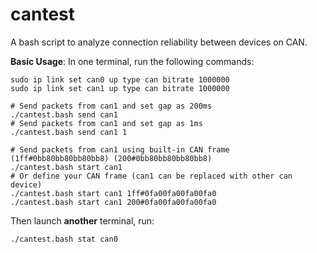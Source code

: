 # cantest

A bash script to analyze connection reliability between devices on CAN.

**Basic Usage**:
In one terminal, run the following commands:
```
sudo ip link set can0 up type can bitrate 1000000
sudo ip link set can1 up type can bitrate 1000000

# Send packets from can1 and set gap as 200ms
./cantest.bash send can1
# Send packets from can1 and set gap as 1ms
./cantest.bash send can1 1

# Send packets from can1 using built-in CAN frame (1ff#0bb80bb80bb80bb8) (200#0bb80bb80bb80bb8)
./cantest.bash start can1
# Or define your CAN frame (can1 can be replaced with other can device)
./cantest.bash start can1 1ff#0fa00fa00fa00fa0
./cantest.bash start can1 200#0fa00fa00fa00fa0
```

Then launch **another** terminal, run:
```
./cantest.bash stat can0
```
